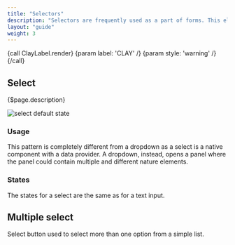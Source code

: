 ```yaml
---
title: "Selectors"
description: "Selectors are frequently used as a part of forms. This elements are used when we need to select one or more within several options. These options are displayed in the button once selected."
layout: "guide"
weight: 3
---
```


{call ClayLabel.render}
	{param label: 'CLAY' /}
    {param style: 'warning' /}
{/call}

## Select

{$page.description}

![select default state](../../../images/Selector.png)


### Usage

This pattern is completely different from a dropdown as a select is a native component with a data provider. A dropdown, instead, opens a panel where the panel could contain multiple and different nature elements.

### States

The states for a select are the same as for a text input.

## Multiple select

Select button used to select more than one option from a simple list.

